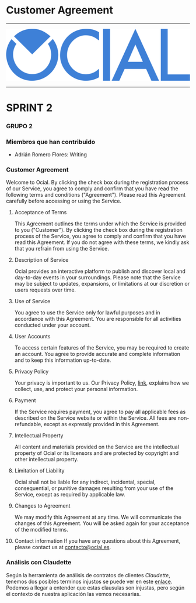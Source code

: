 # Customer Agreement
---

<MDXLayout>
  <img src="https://github.com/ispp-2324-ocial/KB/blob/main/assets/Texto_Ocial.png?raw=true" alt="Texto_Ocial" className="img-centered img-custom-height" />
</MDXLayout>

---

# SPRINT 2

### GRUPO 2

### Miembros que han contribuido

- Adrián Romero Flores: Writing


### Customer Agreement

Welcome to Ocial. By clicking the check box during the registration process of our Service, you agree to comply and confirm that you have read the following terms  and conditions ("Agreement"). Please read this Agreement carefully before accessing or using the Service.

1. Acceptance of Terms

   This Agreement outlines the terms under which the Service is provided to you ("Customer"). By clicking the check box during the registration process of the Service, you agree to comply and confirm that you have read this Agreement. If you do not agree with these  terms, we kindly ask that you refrain from using the Service.

2. Description of Service

   Ocial provides an interactive platform to publish and discover local and day-to-day events in your surroundings. Please note that the Service may be subject to updates, expansions, or limitations at our discretion or users requests over time.

3. Use of Service

   You agree to use the Service only for lawful purposes and in accordance with this Agreement. You are responsible for all activities conducted under your account.

4. User Accounts

   To access certain features of the Service, you may be required to create an account. You agree to provide accurate and complete information and to keep this information up-to-date.

5. Privacy Policy

   Your privacy is important to us. Our Privacy Policy, [link](https://ocial.es/privacy/), explains how we collect, use, and protect your personal information.

6. Payment

   If the Service requires payment, you agree to pay all applicable fees as described on the Service website or within the Service. All fees are non-refundable, except as expressly provided in this Agreement.

7. Intellectual Property

   All content and materials provided on the Service are the intellectual property of Ocial or its licensors and are protected by copyright and other intellectual property.

8. Limitation of Liability

   Ocial shall not be liable for any indirect, incidental, special,  consequential, or punitive damages resulting from your use of the Service, except as required by applicable law.

9. Changes to Agreement

   We may modify this Agreement at any time. We will communicate the changes of this Agreement. You will be asked again for your acceptance of the modified terms.

10. Contact information
    If you have any questions about this Agreement, please contact us at contacto@ocial.es.

### Análisis con Claudette
Según la herramienta de análisis de contratos de clientes *Claudette*, tenemos dos posibles terminos injustos se puede ver en este [enlace](http://claudette.eui.eu/demo/answers/Fn17cFQnMj.html). Podemos a llegar a entender que estas clausulas son injustas, pero según el contexto de nuestra aplicación las vemos necesarias.
